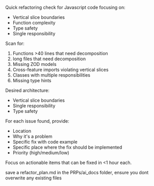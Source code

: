 Quick refactoring check for Javascript code focusing on:

- Vertical slice boundaries
- Function complexity
- Type safety
- Single responsibility

Scan for:

1. Functions >40 lines that need decomposition
2. long files that need decomposition
3. Missing ZOD models
4. Cross-feature imports violating vertical slices
5. Classes with multiple responsibilities
6. Missing type hints

Desired architecture:

- Vertical slice boundaries
- Single responsibility
- Type safety

For each issue found, provide:

- Location
- Why it's a problem
- Specific fix with code example
- Specific place where the fix should be implemented
- Priority (high/medium/low)

Focus on actionable items that can be fixed in <1 hour each.

save a refactor_plan.md in the PRPs/ai_docs folder, ensure you dont overwrite any existing files
